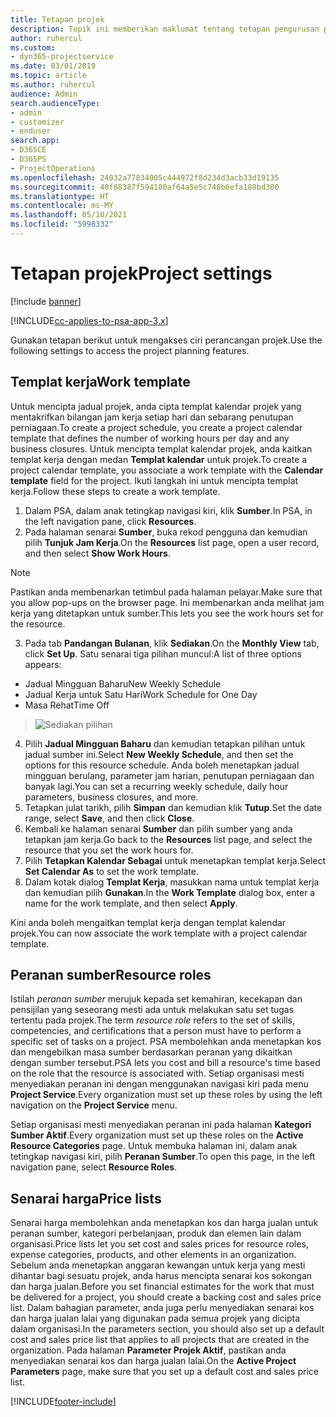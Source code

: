 ```yaml
---
title: Tetapan projek
description: Topik ini memberikan maklumat tentang tetapan pengurusan projek.
author: ruhercul
ms.custom:
- dyn365-projectservice
ms.date: 03/01/2019
ms.topic: article
ms.author: ruhercul
audience: Admin
search.audienceType:
- admin
- customizer
- enduser
search.app:
- D365CE
- D365PS
- ProjectOperations
ms.openlocfilehash: 24032a77834005c444972f8d234d3acb33d19135
ms.sourcegitcommit: 40f68387f594180af64a5e5c748b6efa188bd300
ms.translationtype: HT
ms.contentlocale: ms-MY
ms.lasthandoff: 05/10/2021
ms.locfileid: "5998332"
---
```

# <a name="project-settings"></a><span data-ttu-id="8545f-103">Tetapan projek</span><span class="sxs-lookup"><span data-stu-id="8545f-103">Project settings</span></span>

[!include [banner](../includes/psa-now-project-operations.md)]

[!INCLUDE[cc-applies-to-psa-app-3.x](../includes/cc-applies-to-psa-app-3x.md)]

<span data-ttu-id="8545f-104">Gunakan tetapan berikut untuk mengakses ciri perancangan projek.</span><span class="sxs-lookup"><span data-stu-id="8545f-104">Use the following settings to access the project planning features.</span></span>

## <a name="work-template"></a><span data-ttu-id="8545f-105">Templat kerja</span><span class="sxs-lookup"><span data-stu-id="8545f-105">Work template</span></span>

<span data-ttu-id="8545f-106">Untuk mencipta jadual projek, anda cipta templat kalendar projek yang mentakrifkan bilangan jam kerja setiap hari dan sebarang penutupan perniagaan.</span><span class="sxs-lookup"><span data-stu-id="8545f-106">To create a project schedule, you create a project calendar template that defines the number of working hours per day and any business closures.</span></span> <span data-ttu-id="8545f-107">Untuk mencipta templat kalendar projek, anda kaitkan templat kerja dengan medan **Templat kalendar** untuk projek.</span><span class="sxs-lookup"><span data-stu-id="8545f-107">To create a project calendar template, you associate a work template with the **Calendar template** field for the project.</span></span> <span data-ttu-id="8545f-108">Ikuti langkah ini untuk mencipta templat kerja.</span><span class="sxs-lookup"><span data-stu-id="8545f-108">Follow these steps to create a work template.</span></span>

1. <span data-ttu-id="8545f-109">Dalam PSA, dalam anak tetingkap navigasi kiri, klik **Sumber**.</span><span class="sxs-lookup"><span data-stu-id="8545f-109">In PSA, in the left navigation pane, click **Resources**.</span></span> 
2. <span data-ttu-id="8545f-110">Pada halaman senarai **Sumber**, buka rekod pengguna dan kemudian pilih **Tunjuk Jam Kerja**.</span><span class="sxs-lookup"><span data-stu-id="8545f-110">On the **Resources** list page, open a user record, and then select **Show Work Hours**.</span></span>

  > [!NOTE]
  > <span data-ttu-id="8545f-111">Pastikan anda membenarkan tetimbul pada halaman pelayar.</span><span class="sxs-lookup"><span data-stu-id="8545f-111">Make sure that you allow pop-ups on the browser page.</span></span> <span data-ttu-id="8545f-112">Ini membenarkan anda melihat jam kerja yang ditetapkan untuk sumber.</span><span class="sxs-lookup"><span data-stu-id="8545f-112">This lets you see the work hours set for the resource.</span></span>
  
3. <span data-ttu-id="8545f-113">Pada tab **Pandangan Bulanan**, klik **Sediakan**.</span><span class="sxs-lookup"><span data-stu-id="8545f-113">On the **Monthly View** tab, click **Set Up**.</span></span> <span data-ttu-id="8545f-114">Satu senarai tiga pilihan muncul:</span><span class="sxs-lookup"><span data-stu-id="8545f-114">A list of three options appears:</span></span> 

  - <span data-ttu-id="8545f-115">Jadual Mingguan Baharu</span><span class="sxs-lookup"><span data-stu-id="8545f-115">New Weekly Schedule</span></span>
  - <span data-ttu-id="8545f-116">Jadual Kerja untuk Satu Hari</span><span class="sxs-lookup"><span data-stu-id="8545f-116">Work Schedule for One Day</span></span>
  - <span data-ttu-id="8545f-117">Masa Rehat</span><span class="sxs-lookup"><span data-stu-id="8545f-117">Time Off</span></span>

> ![Sediakan pilihan](media/project-13.png)

4. <span data-ttu-id="8545f-119">Pilih **Jadual Mingguan Baharu** dan kemudian tetapkan pilihan untuk jadual sumber ini.</span><span class="sxs-lookup"><span data-stu-id="8545f-119">Select **New Weekly Schedule**, and then set the options for this resource schedule.</span></span> <span data-ttu-id="8545f-120">Anda boleh menetapkan jadual mingguan berulang, parameter jam harian, penutupan perniagaan dan banyak lagi.</span><span class="sxs-lookup"><span data-stu-id="8545f-120">You can set a recurring weekly schedule, daily hour parameters, business closures, and more.</span></span>
5. <span data-ttu-id="8545f-121">Tetapkan julat tarikh, pilih **Simpan** dan kemudian klik **Tutup**.</span><span class="sxs-lookup"><span data-stu-id="8545f-121">Set the date range, select **Save**, and then click **Close**.</span></span> 
6. <span data-ttu-id="8545f-122">Kembali ke halaman senarai **Sumber** dan pilih sumber yang anda tetapkan jam kerja.</span><span class="sxs-lookup"><span data-stu-id="8545f-122">Go back to the **Resources** list page, and select the resource that you set the work hours for.</span></span> 
7. <span data-ttu-id="8545f-123">Pilih **Tetapkan Kalendar Sebagai** untuk menetapkan templat kerja.</span><span class="sxs-lookup"><span data-stu-id="8545f-123">Select **Set Calendar As** to set the work template.</span></span> 
8. <span data-ttu-id="8545f-124">Dalam kotak dialog **Templat Kerja**, masukkan nama untuk templat kerja dan kemudian pilih **Gunakan**.</span><span class="sxs-lookup"><span data-stu-id="8545f-124">In the **Work Template** dialog box, enter a name for the work template, and then select **Apply**.</span></span> 

<span data-ttu-id="8545f-125">Kini anda boleh mengaitkan templat kerja dengan templat kalendar projek.</span><span class="sxs-lookup"><span data-stu-id="8545f-125">You can now associate the work template with a project calendar template.</span></span>

## <a name="resource-roles"></a><span data-ttu-id="8545f-126">Peranan sumber</span><span class="sxs-lookup"><span data-stu-id="8545f-126">Resource roles</span></span>

<span data-ttu-id="8545f-127">Istilah *peranan sumber* merujuk kepada set kemahiran, kecekapan dan pensijilan yang seseorang mesti ada untuk melakukan satu set tugas tertentu pada projek.</span><span class="sxs-lookup"><span data-stu-id="8545f-127">The term *resource role* refers to the set of skills, competencies, and certifications that a person must have to perform a specific set of tasks on a project.</span></span> <span data-ttu-id="8545f-128">PSA membolehkan anda menetapkan kos dan mengebilkan masa sumber berdasarkan peranan yang dikaitkan dengan sumber tersebut.</span><span class="sxs-lookup"><span data-stu-id="8545f-128">PSA lets you cost and bill a resource's time based on the role that the resource is associated with.</span></span> <span data-ttu-id="8545f-129">Setiap organisasi mesti menyediakan peranan ini dengan menggunakan navigasi kiri pada menu **Project Service**.</span><span class="sxs-lookup"><span data-stu-id="8545f-129">Every organization must set up these roles by using the left navigation on the **Project Service** menu.</span></span>

<span data-ttu-id="8545f-130">Setiap organisasi mesti menyediakan peranan ini pada halaman **Kategori Sumber Aktif**.</span><span class="sxs-lookup"><span data-stu-id="8545f-130">Every organization must set up these roles on the **Active Resource Categories** page.</span></span> <span data-ttu-id="8545f-131">Untuk membuka halaman ini, dalam anak tetingkap navigasi kiri, pilih **Peranan Sumber**.</span><span class="sxs-lookup"><span data-stu-id="8545f-131">To open this page, in the left navigation pane, select **Resource Roles**.</span></span>

## <a name="price-lists"></a><span data-ttu-id="8545f-132">Senarai harga</span><span class="sxs-lookup"><span data-stu-id="8545f-132">Price lists</span></span>

<span data-ttu-id="8545f-133">Senarai harga membolehkan anda menetapkan kos dan harga jualan untuk peranan sumber, kategori perbelanjaan, produk dan elemen lain dalam organisasi.</span><span class="sxs-lookup"><span data-stu-id="8545f-133">Price lists let you set cost and sales prices for resource roles, expense categories, products, and other elements in an organization.</span></span> <span data-ttu-id="8545f-134">Sebelum anda menetapkan anggaran kewangan untuk kerja yang mesti dihantar bagi sesuatu projek, anda harus mencipta senarai kos sokongan dan harga jualan.</span><span class="sxs-lookup"><span data-stu-id="8545f-134">Before you set financial estimates for the work that must be delivered for a project, you should create a backing cost and sales price list.</span></span> <span data-ttu-id="8545f-135">Dalam bahagian parameter, anda juga perlu menyediakan senarai kos dan harga jualan lalai yang digunakan pada semua projek yang dicipta dalam organisasi.</span><span class="sxs-lookup"><span data-stu-id="8545f-135">In the parameters section, you should also set up a default cost and sales price list that applies to all projects that are created in the organization.</span></span> <span data-ttu-id="8545f-136">Pada halaman **Parameter Projek Aktif**, pastikan anda menyediakan senarai kos dan harga jualan lalai.</span><span class="sxs-lookup"><span data-stu-id="8545f-136">On the **Active Project Parameters** page, make sure that you set up a default cost and sales price list.</span></span>


[!INCLUDE[footer-include](../includes/footer-banner.md)]